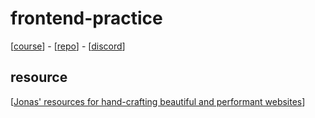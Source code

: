 # frontend-practice

[[course](https://www.udemy.com/course/design-and-develop-a-killer-website-with-html5-and-css3/?referralCode=93317126211B2A500938)] - [[repo](https://github.com/jonasschmedtmann/html-css-course)] - [[discord](https://discord.gg/uhMkpf4)]

## resource

[[Jonas' resources for hand-crafting
beautiful and performant websites](http://codingheroes.io/resources/)]
